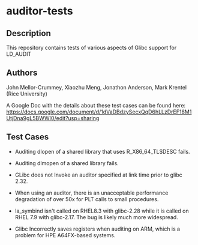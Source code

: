 # auditor-tests

## Description 

This repository contains tests of various aspects of Glibc support for LD_AUDIT

## Authors

 John Mellor-Crummey, Xiaozhu Meng, Jonathon Anderson, Mark Krentel
 (Rice University)

 A Google Doc with the details about these test cases can be found here:
 https://docs.google.com/document/d/1dVaDBdzySecxQqD6hLLzDrEF18M1UtjDna9gL5BWWI0/edit?usp=sharing

## Test Cases

- Auditing dlopen of a shared library that uses R_X86_64_TLSDESC fails.

- Auditing dlmopen of a shared library fails.  

- GLibc does not Invoke an auditor specified at link time prior to
  glibc 2.32.

- When using an auditor, there is an unacceptable performance degradation
  of over 50x for PLT calls to small procedures.

- la_symbind isn't called on RHEL8.3 with glibc-2.28 while it is called on 
  RHEL 7.9 with glibc-2.17. The bug is likely much more widespread.

- Glibc Incorrectly saves registers when auditing on ARM, which is a
  problem for HPE A64FX-based systems.


